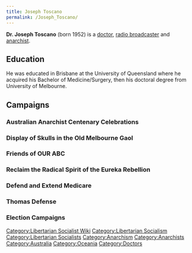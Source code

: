 ```yaml
---
title: Joseph Toscano
permalink: /Joseph_Toscano/
---
```


**Dr. Joseph Toscano** (born 1952) is a [doctor](Healthcare "wikilink"),
[radio broadcaster](Media "wikilink") and
[anarchist](Anarchism "wikilink").

## Education

He was educated in Brisbane at the University of Queensland where he
acquired his Bachelor of Medicine/Surgery, then his doctoral degree from
University of Melbourne.

## Campaigns

### Australian Anarchist Centenary Celebrations

### Display of Skulls in the Old Melbourne Gaol

### Friends of OUR ABC

### Reclaim the Radical Spirit of the Eureka Rebellion

### Defend and Extend Medicare

### Thomas Defense

### Election Campaigns

[Category:Libertarian Socialist
Wiki](Category:Libertarian_Socialist_Wiki "wikilink")
[Category:Libertarian
Socialism](Category:Libertarian_Socialism "wikilink")
[Category:Libertarian
Socialists](Category:Libertarian_Socialists "wikilink")
[Category:Anarchism](Category:Anarchism "wikilink")
[Category:Anarchists](Category:Anarchists "wikilink")
[Category:Australia](Category:Australia "wikilink")
[Category:Oceania](Category:Oceania "wikilink")
[Category:Doctors](Category:Doctors "wikilink")